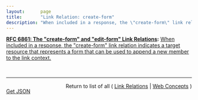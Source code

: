 ```yaml
---
layout:      page
title:       "Link Relation: create-form"
description: "When included in a response, the \"create-form\" link relation indicates a target resource that represents a form that can be used to append a new member to the link context."
---
```


**[RFC 6861: The "create-form" and "edit-form" Link Relations](/specs/IETF/RFC/6861 "RFC 5988 standardized a means of indicating the relationships between resources on the Web. This specification defines link relation types that may be used to express the relationships between a resource and an input form for constructing data submissions."):** [When included in a response, the "create-form" link relation indicates a target resource that represents a form that can be used to append a new member to the link context.](http://tools.ietf.org/html/rfc6861#section-3.1 "Read documentation for Link Relation &#34;create-form&#34;")

<br/>
<hr/>

<p style="float : left"><a href="create-form.json" title="Get JSON representing this particular Web Concept">Get JSON</a></p>
<p style="text-align: right">Return to list of all ( <a href="../link-relations">Link Relations</a> | <a href="../">Web Concepts</a> )</p>
